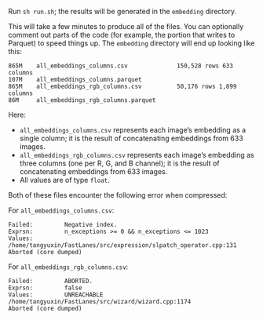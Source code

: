 Run `sh run.sh`; the results will be generated in the `embedding` directory.

This will take a few minutes to produce all of the files. You can optionally comment out parts of the code (for example, the portion that writes to Parquet) to speed things up.
The `embedding` directory will end up looking like this:

```
865M    all_embeddings_columns.csv              150,528 rows 633 columns
107M    all_embeddings_columns.parquet
865M    all_embeddings_rgb_columns.csv          50,176 rows 1,899 columns
86M     all_embeddings_rgb_columns.parquet
```

Here:

* `all_embeddings_columns.csv` represents each image’s embedding as a single column; it is the result of concatenating embeddings from 633 images.
* `all_embeddings_rgb_columns.csv` represents each image’s embedding as three columns (one per R, G, and B channel); it is the result of concatenating embeddings from 633 images.
* All values are of type `float`.

Both of these files encounter the following error when compressed:

For `all_embeddings_columns.csv`:

```
Failed:         Negative index.
Exprsn:         n_exceptions >= 0 && n_exceptions <= 1023
Values:          
/home/tangyuxin/FastLanes/src/expression/slpatch_operator.cpp:131
Aborted (core dumped)
```

For `all_embeddings_rgb_columns.csv`:

```
Failed:         ABORTED.
Exprsn:         false
Values:         UNREACHABLE
/home/tangyuxin/FastLanes/src/wizard/wizard.cpp:1174
Aborted (core dumped)
```
